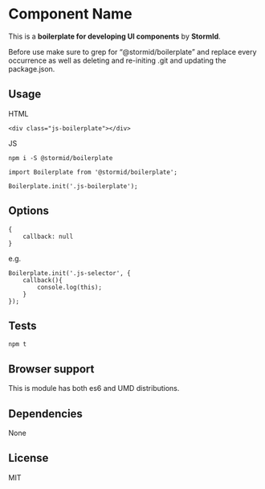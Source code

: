 
# Component Name

This is a **boilerplate for developing UI components** by **StormId**.

Before use make sure to grep for “@stormid/boilerplate” and replace every occurrence as well as deleting and re-initing .git and updating the package.json.


## Usage
HTML
```
<div class="js-boilerplate"></div>
```

JS
```
npm i -S @stormid/boilerplate
```
```
import Boilerplate from '@stormid/boilerplate';

Boilerplate.init('.js-boilerplate');
```

## Options
```
{
    callback: null
}
```

e.g.
```
Boilerplate.init('.js-selector', {
    callback(){
        console.log(this);
    }
});
```

## Tests
```
npm t
```

## Browser support
This is module has both es6 and UMD distributions.

## Dependencies
None

## License
MIT